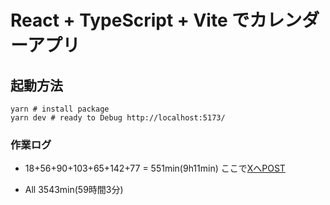 # React + TypeScript + Vite でカレンダーアプリ

## 起動方法

```shell
yarn # install package
yarn dev # ready to Debug http://localhost:5173/
```

### 作業ログ

- 18+56+90+103+65+142+77 = 551min(9h11min) ここで[XへPOST](https://x.com/KadoUniversity/status/1823470689833419143)

- All 3543min(59時間3分)
